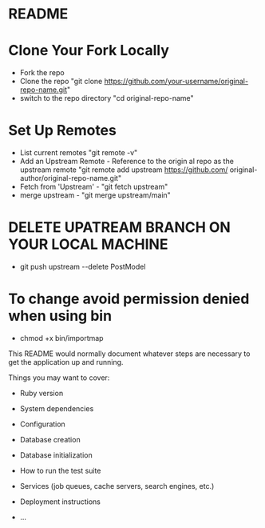 # README

# Clone Your Fork Locally
  * Fork the repo
  * Clone the repo "git clone https://github.com/your-username/original-repo-name.git"
  * switch to the repo directory "cd original-repo-name"
# Set Up Remotes
  * List current remotes "git remote -v"
  * Add an Upstream Remote - Reference to the origin al repo as the upstream remote "git remote add upstream https://github.com/  original-author/original-repo-name.git"
  * Fetch from 'Upstream' - "git fetch upstream"
  * merge upstream -  "git merge upstream/main"

# DELETE UPATREAM BRANCH ON YOUR LOCAL MACHINE
  * git push upstream --delete PostModel

# To change avoid permission denied when using bin
  * chmod +x bin/importmap

This README would normally document whatever steps are necessary to get the
application up and running.

Things you may want to cover:

* Ruby version

* System dependencies

* Configuration

* Database creation

* Database initialization

* How to run the test suite

* Services (job queues, cache servers, search engines, etc.)

* Deployment instructions

* ...
